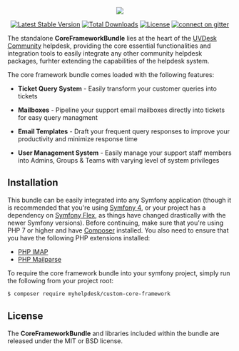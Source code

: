 <p align="center"><a href="https://www.uvdesk.com/en/" target="_blank">
    <img src="https://s3-ap-southeast-1.amazonaws.com/cdn.uvdesk.com/uvdesk/bundles/webkuldefault/images/uvdesk-wide.svg">
</a></p>

<p align="center">
    <a href="https://packagist.org/packages/myhelpdesk/custom-core-framework"><img src="https://poser.pugx.org/uvdesk/core-framework/v/stable.svg" alt="Latest Stable Version"></a>
    <a href="https://packagist.org/packages/myhelpdesk/custom-core-framework"><img src="https://poser.pugx.org/uvdesk/core-framework/d/total.svg" alt="Total Downloads"></a>
    <a href="https://packagist.org/packages/myhelpdesk/custom-core-framework"><img src="https://poser.pugx.org/uvdesk/core-framework/license.svg" alt="License"></a>
    <a href="https://gitter.im/uvdesk/core-framework"><img src="https://badges.gitter.im/uvdesk/core-framework.svg" alt="connect on gitter"></a>
</p>

The standalone **CoreFrameworkBundle** lies at the heart of the [UVDesk Community][1] helpdesk, providing the core essential functionalities and integration tools to easily integrate any other community helpdesk packages, furhter extending the capabilities of the helpdesk system.

The core framework bundle comes loaded with the following features:

  * **Ticket Query System** - Easily transform your customer queries into tickets

  * **Mailboxes** - Pipeline your support email mailboxes directly into tickets for easy query managment

  * **Email Templates** - Draft your frequent query responses to improve your productivity and minimize response time

  * **User Management System** - Easily manage your support staff members into Admins, Groups & Teams with varying level of system privileges

Installation
--------------

This bundle can be easily integrated into any Symfony application (though it is recommended that you're using [Symfony 4][3], or your project has a dependency on [Symfony Flex][4], as things have changed drastically with the newer Symfony versions). Before continuing, make sure that you're using PHP 7 or higher and have [Composer][5] installed. You also need to ensure that you have the following PHP extensions installed:

  * [PHP IMAP][6]
  * [PHP Mailparse][7]

To require the core framework bundle into your symfony project, simply run the following from your project root:

```bash
$ composer require myhelpdesk/custom-core-framework
```

License
--------------

The **CoreFrameworkBundle** and libraries included within the bundle are released under the MIT or BSD license.

[1]: https://www.uvdesk.com/
[2]: https://symfony.com/
[3]: https://symfony.com/4
[4]: https://flex.symfony.com/
[5]: https://getcomposer.org/
[6]: http://php.net/manual/en/book.imap.php
[7]: http://php.net/manual/en/book.mailparse.php